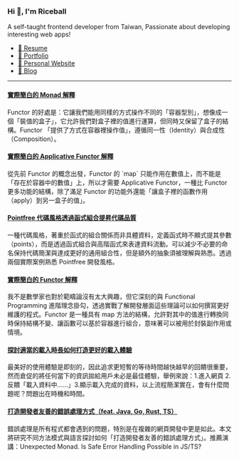 <h3 >Hi 👋, I'm Riceball</h3>
<p>A self-taught frontend developer from Taiwan, Passionate about developing interesting web apps!</p>

- [📜 Resume](https://weweweb.pages.dev/en/resume/)
- [💼 Portfolio](https://weweweb.pages.dev/en/work/)
- [🏡 Personal Website](https://weweweb.pages.dev/en/)
- [📝 Blog](https://www.webdong.dev/en/)
---

<!--START_SECTION:feed-->
#### [實際簡白的 Monad 解釋](https:&#x2F;&#x2F;www.webdong.dev&#x2F;zh-tw&#x2F;post&#x2F;monad&#x2F;) 
Functor 的好處是：它讓我們能用同樣的方式操作不同的「容器型別」，想像成一個「裝值的盒子」，它允許我們對盒子裡的值進行運算，但同時又保留了盒子的結構。Functor 「提供了方式在容器裡操作值」，遵循同一性（Identity）與合成性（Composition）。
#### [實際簡白的 Applicative Functor 解釋](https:&#x2F;&#x2F;www.webdong.dev&#x2F;zh-tw&#x2F;post&#x2F;applicative&#x2F;) 
從先前 Functor 的概念出發，Functor 的 &#x60;map&#x60; 只能作用在數值上，而不能是「存在於容器中的數值」上，所以才需要 Applicative Functor，一種比 Functor 更多功能的結構，除了滿足 Functor 的功能外還能「讓盒子裡的函數作用（apply）到另一盒子的值」。
#### [Pointfree 代碼風格透過函式組合提昇代碼品質](https:&#x2F;&#x2F;www.webdong.dev&#x2F;zh-tw&#x2F;post&#x2F;pointfree&#x2F;) 
一種代碼風格，著重於函式的組合關係而非具體資料，定義函式時不顯式提其參數（points），而是透過函式組合與高階函式來表達資料流動。可以減少不必要的命名保持代碼簡潔與達成更好的通用組合性，但是額外的抽象須被理解與熟悉。透過兩個實際案例熟悉 Pointfree 開發風格。
#### [實際簡白的 Functor 解釋](https:&#x2F;&#x2F;www.webdong.dev&#x2F;zh-tw&#x2F;post&#x2F;functor&#x2F;) 
我不是數學家也對於範疇論沒有太大興趣，但它深刻的與 Functional Programming 進階理念掛勾，透過實戰了解開發層面這些理論可以如何撰寫更好維護的程式。Functor 是一種具有 map 方法的結構，允許對其中的值進行轉換同時保持結構不變、讓函數可以基於容器進行組合，意味著可以被用於封裝副作用或情境。
#### [探討適當的載入時長如何打造更好的載入體驗](https:&#x2F;&#x2F;www.webdong.dev&#x2F;zh-tw&#x2F;post&#x2F;optimal-loading-times-contribute-to-a-better-ux&#x2F;) 
最美好的使用體驗是即刻的，因此追求更短暫的等待時間越快越早的回饋很重要，然而倉促的將任何當下的資訊拋給用戶未必是最佳體驗，舉例來說：1.進入網頁 2.反饋「載入資料中……」3.顯示載入完成的資料，以上流程簡潔實在，會有什麼問題呢？問題出在時機和時間。
#### [打造開發者友善的錯誤處理方式（feat. Java, Go, Rust, TS）](https:&#x2F;&#x2F;www.webdong.dev&#x2F;zh-tw&#x2F;post&#x2F;developer-friendly-error-handling&#x2F;) 
錯誤處理是所有程式都會遇到的問題，特別是在複雜的網頁開發中更是如此。本文將研究不同方法模式與語言探討如何「打造開發者友善的錯誤處理方式」。推薦演講：Unexpected Monad. Is Safe Error Handling Possible in JS&#x2F;TS?
<!--END_SECTION:feed-->

